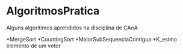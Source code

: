 # AlgoritmosPratica
 Alguns algoritimos aprendidos na disciplina de CAnA

 *MergeSort
 *CountingSort
 *MaiorSubSequenciaContigua
 *K_esimo elemento de um vetor
